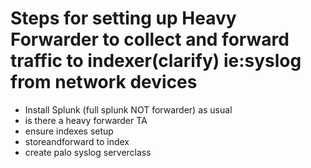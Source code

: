 # Steps for setting up Heavy Forwarder to collect and forward traffic to indexer(clarify) ie:syslog from network devices
- Install Splunk (full splunk NOT forwarder) as usual
- is there a heavy forwarder TA
- ensure indexes setup
- storeandforward to index
- create palo syslog serverclass
 
